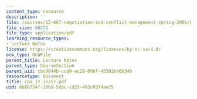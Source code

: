 ```yaml
---
content_type: resource
description: ''
file: /courses/15-667-negotiation-and-conflict-management-spring-2001/8b88734f10bd5ddccd25493c0374aa75_cpa_jt_instr.pdf
file_size: 60271
file_type: application/pdf
learning_resource_types:
- Lecture Notes
license: https://creativecommons.org/licenses/by-nc-sa/4.0/
ocw_type: OCWFile
parent_title: Lecture Notes
parent_type: CourseSection
parent_uid: cbc0844b-ccd9-ec29-098f-45393b46b34b
resourcetype: Document
title: cpa_jt_instr.pdf
uid: 8b88734f-10bd-5ddc-cd25-493c0374aa75
---
```

